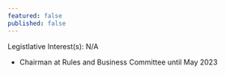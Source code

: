 ```yaml
---
featured: false
published: false
---
```

Legistlative Interest(s): N/A

* Chairman at Rules and Business Committee until May 2023